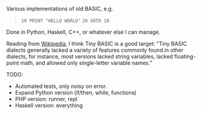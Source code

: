 Various implementations of old BASIC, e.g.

> `10 PRINT "HELLO WORLD"`
> `20 GOTO 10`

Done in Python, Haskell, C++, or whatever else I can manage.

Reading from [Wikipedia](https://en.wikipedia.org/wiki/Tiny_BASIC), I think Tiny BASIC is a good target:
"Tiny BASIC dialects generally lacked a variety of features commonly found in other dialects, for instance, most versions lacked string variables, lacked floating-point math, and allowed only single-letter variable names."

TODO:
* Automated tests, only noisy on error.
* Expand Python version (if/then, while, functions)
* PHP version: runner, repl
* Haskell version: everything
